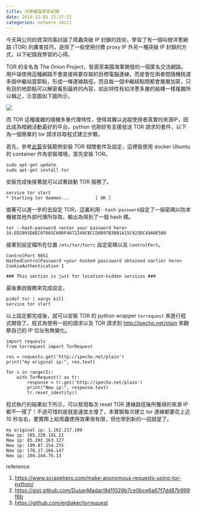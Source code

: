 ```yaml
---
title: 洋蔥網路學習紀錄
date: 2018-12-01 22:37:11
categories: network skill
---
```

今天與公司的資深同事討論了爬蟲突破 IP 封鎖的技術，學習了有一個叫做洋蔥網路 (TOR) 的厲害技巧，是除了一般使用付費 proxy IP 外另一種突破 IP 封鎖的方式，以下紀錄我學習的心得。

TOR 的全名為 The Onion Project，發源至美國海軍開發的一個匿名交流網路。用戶端使用這種網路不會直接與要存取的目標電腦連線，而是會在兩者間隨機挑選多個中繼站當節點，形成一條連線路徑。而且每一個中繼結點間都會層層加密，只有目的地節點可以解密看到最終的內容，如此特性有如洋蔥多層的結構一樣複雜所以稱之，示意圖如下圖所示。

![](https://i.imgur.com/eNKAFDd.png)

而 TOR 這種複雜的隨機多重代理特性，使得其難以追蹤使用者真實的來源IP，因此成為暗網活動最好的平台。python 也剛好有支援發送 TOR 請求的套件，以下為一個簡單的 tor 請求存取程式建立步驟。

首先，參考[此篇](https://gist.github.com/DusanMadar/8d11026b7ce0bce6a67f7dd87b999f6b)安裝範例安裝 TOR 相關套件及設定，這裡我使用 docker Ubuntu 的 container 作為安裝環境，首先安裝  TOR。

```
sudo apt-get update
sudo apt-get install tor
```
安裝完成後接著就可以試著啟動 TOR 服務了。
```
service tor start 
* Starting tor daemon...          [ OK ] 
```
接著可以進一步的去設定 TOR，這裏利用``--hash-password``設定了一組密碼以防本機被其他外部代理所存取，輸出為得到了一個 hash 碼。
```
tor --hash-password <enter your password here>
16:ED2893D8EC97801C60DF4A72249CBCCD8B97B3B01A15C923DC49A0E500
```
接著到設定檔所在位置 ``/etc/tor/torrc`` 設定密碼以及 ``ControlPort``。
```
ControlPort 9051
HashedControlPassword <your hashed passsword obtained earlier here>
CookieAuthentication 1

### This section is just for location-hidden services ###
```
最後重啟服務來完成設定。
```
pidof tor | xargs kill
service tor start
```
以上設定都完成後，就可以安裝 TOR 的 python wrapper ``torrequest`` 來進行程式開發了。程式為使用一般的請求以及 TOR 請求到 http://ipecho.net/plain 來觀察自己的 IP 位址有無變化。
```python=
import requests
from torrequest import TorRequest

res = requests.get('http://ipecho.net/plain')
print("my original ip:", res.text)

for i in range(5):
    with TorRequest() as tr:
        response = tr.get('http://ipecho.net/plain')
        print("New ip:", response.text)
        tr.reset_identity()
```
程式執行的結果如下所示，可以發現每次 reset TOR 連線路徑後所獲得的來源 IP 都不一樣了！不過可惜的是就是速度太慢了，本實驗每次建立 tor 連線都要花上近 10 秒左右，要實際上給爬蟲使用效果很有限，但也學到新的一招就是了。
```
my original ip: 1.162.217.109
New ip: 185.220.101.21
New ip: 85.202.163.127
New ip: 199.87.154.255
New ip: 178.17.166.147
New ip: 104.244.76.13
```


reference
1. https://www.scrapehero.com/make-anonymous-requests-using-tor-python/
2. https://gist.github.com/DusanMadar/8d11026b7ce0bce6a67f7dd87b999f6b
3. https://github.com/erdiaker/torrequest